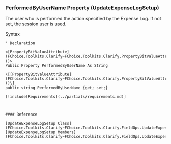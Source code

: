 ﻿### PerformedByUserName Property (UpdateExpenseLogSetup)

The user who is performed the action specified by the Expense Log. If not set, the session user is used.

Syntax

```vbnet
' Declaration

<[PropertyBitValueAttribute](FChoice.Toolkits.Clarify~FChoice.Toolkits.Clarify.PropertyBitValueAttribute.md)()>
Public Property PerformedByUserName As String

\[[PropertyBitValueAttribute](FChoice.Toolkits.Clarify~FChoice.Toolkits.Clarify.PropertyBitValueAttribute.md)()\]
public string PerformedByUserName {get; set;}

[!include[Requirements](../partials/requirements.md)]



#### Reference

[UpdateExpenseLogSetup Class](FChoice.Toolkits.Clarify~FChoice.Toolkits.Clarify.FieldOps.UpdateExpenseLogSetup.md)  
[UpdateExpenseLogSetup Members](FChoice.Toolkits.Clarify~FChoice.Toolkits.Clarify.FieldOps.UpdateExpenseLogSetup_members.md)